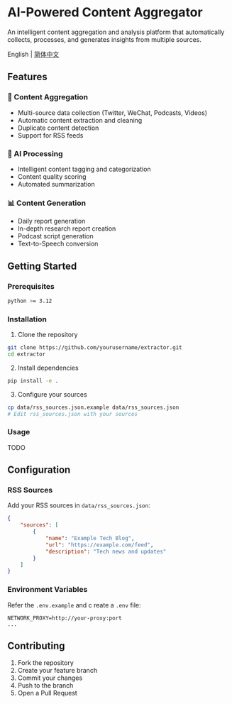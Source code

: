 # AI-Powered Content Aggregator

An intelligent content aggregation and analysis platform that automatically collects, processes, and generates insights from multiple sources.

English | [简体中文](README_ZH.md)

## Features

### 🔄 Content Aggregation
- Multi-source data collection (Twitter, WeChat, Podcasts, Videos)
- Automatic content extraction and cleaning
- Duplicate content detection
- Support for RSS feeds

### 🤖 AI Processing
- Intelligent content tagging and categorization
- Content quality scoring
- Automated summarization

### 📊 Content Generation
- Daily report generation
- In-depth research report creation
- Podcast script generation
- Text-to-Speech conversion

## Getting Started

### Prerequisites
```bash
python >= 3.12
```

### Installation
1. Clone the repository
```bash
git clone https://github.com/yourusername/extractor.git
cd extractor
```

2. Install dependencies
```bash
pip install -e .
```

3. Configure your sources
```bash
cp data/rss_sources.json.example data/rss_sources.json
# Edit rss_sources.json with your sources
```

### Usage

TODO

## Configuration

### RSS Sources
Add your RSS sources in `data/rss_sources.json`:
```json
{
    "sources": [
        {
            "name": "Example Tech Blog",
            "url": "https://example.com/feed",
            "description": "Tech news and updates"
        }
    ]
}
```

### Environment Variables
Refer the `.env.example` and c reate a `.env` file:
```
NETWORK_PROXY=http://your-proxy:port
...
```

## Contributing

1. Fork the repository
2. Create your feature branch
3. Commit your changes
4. Push to the branch
5. Open a Pull Request
